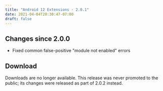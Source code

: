 ```yaml
---
title: "Android 12 Extensions · 2.0.1"
date: 2021-04-04T20:30:47-07:00
draft: false
---
```


## Changes since 2.0.0

- Fixed common false-positive "module not enabled" errors

## Download

Downloads are no longer available. This release was never promoted to the public; its changes were released as part of 2.0.2 instead.
